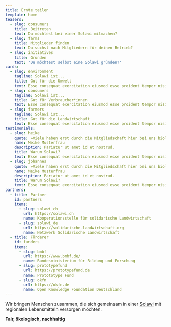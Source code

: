 ```yaml
---
title: Ernte teilen
template: home
teasers:
  - slug: consumers
    title: Beitreten
    text: Du möchtest bei einer Solawi mitmachen?
  - slug: farms
    title: Mitglieder finden
    text: Du suchst nach Mitgliedern für deinen Betrieb?
  - slug: initiatives
    title: Gründen
    text: 'Du möchtest selbst eine Solawi gründen?'
cards:
  - slug: environment
    tagline: Solawi ist...
    title: Gut für die Umwelt
    text: Esse consequat exercitation eiusmod esse proident tempor nisi cillum. Officia irure do laborum nisi excepteur aliquip duis ea commodo. Pariatur ut amet id et nostrud.
  - slug: consumers
    tagline: Solawi ist...
    title: Gut für Verbraucher*innen
    text: Esse consequat exercitation eiusmod esse proident tempor nisi cillum. Officia irure do laborum nisi excepteur aliquip duis ea commodo. Pariatur ut amet id et nostrud.
  - slug: farmers
    tagline: Solawi ist...
    title: Gut für die Landwirtschaft
    text: Esse consequat exercitation eiusmod esse proident tempor nisi cillum. Officia irure do laborum nisi excepteur aliquip duis ea commodo. Pariatur ut amet id et nostrud.
testimonials:
  - slug: heike
    quote: »Viele haben erst durch die Mitgliedschaft hier bei uns biologische Lebensmittel kennengelernt und machen sich jetzt Gedanken zum Lebensmittelanbau, zur biologischen Vielfalt und sehen, dass sie was bewegen können.«
    name: Meike Musterfrau
    description: Pariatur ut amet id et nostrud.
    title: Warum Solawi?
    text: Esse consequat exercitation eiusmod esse proident tempor nisi cillum. Officia irure do laborum nisi excepteur aliquip duis ea commodo. Pariatur ut amet id et nostrud.
  - slug: johannes
    quote: »Viele haben erst durch die Mitgliedschaft hier bei uns biologische Lebensmittel kennengelernt und machen sich jetzt Gedanken zum Lebensmittelanbau, zur biologischen Vielfalt und sehen, dass sie was bewegen können.«
    name: Meike Musterfrau
    description: Pariatur ut amet id et nostrud.
    title: Warum Solawi?
    text: Esse consequat exercitation eiusmod esse proident tempor nisi cillum. Officia irure do laborum nisi excepteur aliquip duis ea commodo. Pariatur ut amet id et nostrud.
partners:
  - title: Partner
    id: partners
    items:
      - slug: solawi_ch
        url: https://solawi.ch
        name: Kooperationsstelle für solidarische Landwirtschaft
      - slug: solawi_de
        url: https://solidarische-landwirtschaft.org
        name: Netzwerk Solidarische Landwirtschaft
  - title: Förderer
    id: funders
    items:
      - slug: bmbf
        url: https://www.bmbf.de/
        name: Bundesministerium für Bildung und Forschung
      - slug: prototypefund
        url: https://prototypefund.de
        name: Protototype Fund
      - slug: okfn
        url: https://okfn.de
        name: Open Knowledge Foundation Deutschland
---
```


Wir bringen Menschen zusammen, die sich gemeinsam in einer [Solawi](/was-ist-solawi) mit regionalen Lebensmitteln versorgen möchten.

**Fair, ökologisch, nachhaltig**
